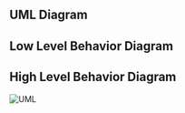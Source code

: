 
## UML Diagram

## Low Level Behavior Diagram


## High Level Behavior Diagram

![UML](https://user-images.githubusercontent.com/62873230/156750233-a13657c5-5ebf-4e34-a0ed-b2705db4e67f.jpg)

